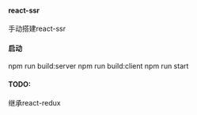 #### react-ssr
手动搭建react-ssr

#### 启动

npm run build:server
npm run build:client
npm run start

#### TODO:
继承react-redux
